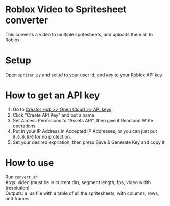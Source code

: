 # Roblox Video to Spritesheet converter
This converts a video to multiple spritesheets, and uploads them all to Roblox.

# Setup
Open `spriter.py` and set <i>id</i> to your user id, and <i>key</i> to your Roblox API key

# How to get an API key
1. Go to [Creator Hub >> Open Cloud >> API keys](https://create.roblox.com/dashboard/credentials?activeTab=ApiKeysTab)
2. Click "Create API Key" and put a name
3. Set Access Permisions to "Assets API", then give it Read and Write operations
4. Put in your IP Address in Accepted IP Addresses, or you can just put `0.0.0.0/0` for no protection.
5. Set your desired expiration, then press Save & Generate Key and copy it

# How to use
Run `convert.sh`<br/>
Args: video (must be in current dir), segment length, fps, video width (resolution)<br/>
Outputs: a lua file with a table of all the spritesheets, with columns, rows, and frames